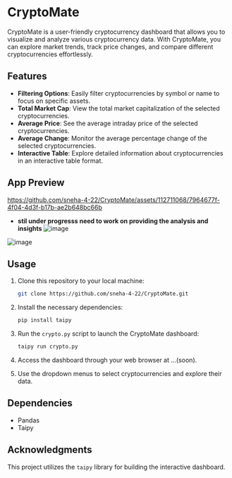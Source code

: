 # CryptoMate

CryptoMate is a user-friendly cryptocurrency dashboard that allows you to visualize and analyze various cryptocurrency data. With CryptoMate, you can explore market trends, track price changes, and compare different cryptocurrencies effortlessly.

## Features

- **Filtering Options**: Easily filter cryptocurrencies by symbol or name to focus on specific assets.
- **Total Market Cap**: View the total market capitalization of the selected cryptocurrencies.
- **Average Price**: See the average intraday price of the selected cryptocurrencies.
- **Average Change**: Monitor the average percentage change of the selected cryptocurrencies.
- **Interactive Table**: Explore detailed information about cryptocurrencies in an interactive table format.
## App Preview




https://github.com/sneha-4-22/CryptoMate/assets/112711068/7964677f-4f04-4d3f-b17b-ae2b648bc66b

- **stil under progresss need to work on  providing the analysis and insights**
![image](https://github.com/sneha-4-22/CryptoMate/assets/112711068/13e0bd16-7b3b-4a33-b3ec-82990bfdaf4f)

![image](https://github.com/sneha-4-22/CryptoMate/assets/112711068/9c9b39f4-b7ea-4408-a250-0f066eb125e7)


## Usage

1. Clone this repository to your local machine:

    ```bash
    git clone https://github.com/sneha-4-22/CryptoMate.git
    ```

2. Install the necessary dependencies:

    ```bash
    pip install taipy
    ```

3. Run the `crypto.py` script to launch the CryptoMate dashboard:

    ```bash
    taipy run crypto.py
    ```

4. Access the dashboard through your web browser at ...(soon).

5. Use the dropdown menus to select cryptocurrencies and explore their data.

## Dependencies

- Pandas
- Taipy

## Acknowledgments

This project utilizes the `taipy` library for building the interactive dashboard.


